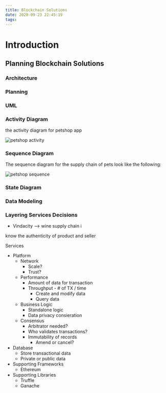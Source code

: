 ```yaml
---
title: Blockchain Solutions
date: 2020-09-23 22:45:19
tags:
---
```


# Introduction 

## Planning Blockchain Solutions

### Architecture 

### Planning

### UML

### Activity Diagram

the activity diagram for petshop app

![petshop activity](petshop_activity.png)

### Sequence Diagram

The sequence diagram for the supply chain of pets look like the following:

![petshop sequence](petshop_sequence.png)

### State Diagram

### Data Modeling

### Layering Services Decisions

* Vindacity --> wine supply chain i

know the authenticity of product and seller 

Services

* Platform
  * Network
    * Scale?
    * Trust?
  * Performance
    * Amount of data for transaction
    * Throughput - # of TX / time 
      * Create and modify data 
      * Query data 
  * Business Logic 
    * Standalone logic
    * Data privacy consieration
  * Consensus
    * Arbitrator needed?
    * Who validates transactions?
    * Immutability of records
      * Amend or cancel?
* Database
  * Store transactional data
  * Private or public data
* Supporting Frameworks
  * Ethereum
* Supporting Libraries
  * Truffle 
  * Ganache

